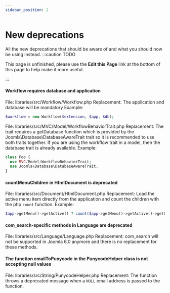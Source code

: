 ```yaml
---
sidebar_position: 2
---
```


New deprecations
===============
All the new deprecations that should be aware of and what you should now be using instead.
:::caution TODO

This page is unfinished, please use the **Edit this Page** link at the bottom of this page to help make it more useful.

:::

#### Workflow requires database and application

File: libraries/src/Workflow/Workflow.php
Replacement: The application and database will be mandatory
Example:
```php
$workflow = new Workflow($extension, $app, $db);
```

File: libraries/src/MVC/Model/WorkflowBehaviorTrait.php
Replacement: The trait requires a getDatabase function which is provided by the Joomla\Database\DatabaseAwareTrait trait so it is recommended to use both traits together. If you are using the workflow trait in a model, then the database trait is already available.
Example:
```php
class Foo {
  use MVC/Model/WorkflowBehaviorTrait;
  use Joomla\Database\DatabaseAwareTrait;
}
```

#### countMenuChildren in HtmlDocument is deprecated

File: libraries/src/Document/HtmlDocument.php
Replacement: Load the active menu item directly from the application and count the children with the php `count` function.
Example:
```php
$app->getMenu()->getActive() ? count($app->getMenu()->getActive()->getChildren()) : 0;
```

#### com_search-specific methods in Language are deprecated

File: libraries/src/Language/Language.php
Replacement: com_search will not be supported in Joomla 6.0 anymore and there is no replacement for these methods.

#### The function emailToPunycode in the PunycodeHelper class is not accepting null values

File: libraries/src/String/PunycodeHelper.php
Replacement: The function throws a deprecated message when a `NULL` email address is passed to the function.

